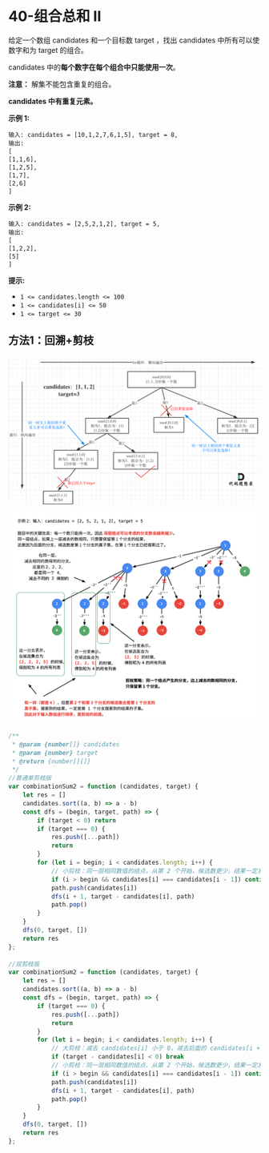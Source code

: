 # 40-组合总和 II

给定一个数组 candidates 和一个目标数 target ，找出 candidates 中所有可以使数字和为 target 的组合。

candidates 中的**每个数字在每个组合中只能使用一次**。

**注意：** 解集不能包含重复的组合。 

**candidates 中有重复元素。**

**示例 1:**

```
输入: candidates = [10,1,2,7,6,1,5], target = 8,
输出:
[
[1,1,6],
[1,2,5],
[1,7],
[2,6]
]
```

**示例 2:**

```
输入: candidates = [2,5,2,1,2], target = 5,
输出:
[
[1,2,2],
[5]
]
```

**提示:**

- `1 <= candidates.length <= 100`
- `1 <= candidates[i] <= 50`
- `1 <= target <= 30`



## 方法1：回溯+剪枝

![](img/回溯1.png)

![](img/回溯2.png)

```js
/**
 * @param {number[]} candidates
 * @param {number} target
 * @return {number[][]}
 */
//普通单剪枝版
var combinationSum2 = function (candidates, target) {
    let res = []
    candidates.sort((a, b) => a - b)
    const dfs = (begin, target, path) => {
        if (target < 0) return
        if (target === 0) {
            res.push([...path])
            return
        }
        for (let i = begin; i < candidates.length; i++) {
            // 小剪枝：同一层相同数值的结点，从第 2 个开始，候选数更少，结果一定发生重复，因此跳过，用 continue
            if (i > begin && candidates[i] === candidates[i - 1]) continue
            path.push(candidates[i])
            dfs(i + 1, target - candidates[i], path)
            path.pop()
        }
    }
    dfs(0, target, [])
    return res
};

//双剪枝版
var combinationSum2 = function (candidates, target) {
    let res = []
    candidates.sort((a, b) => a - b)
    const dfs = (begin, target, path) => {
        if (target === 0) {
            res.push([...path])
            return
        }
        for (let i = begin; i < candidates.length; i++) {
            // 大剪枝：减去 candidates[i] 小于 0，减去后面的 candidates[i + 1]、candidates[i + 2] 肯定也小于 0，因此用 break
            if (target - candidates[i] < 0) break
            // 小剪枝：同一层相同数值的结点，从第 2 个开始，候选数更少，结果一定发生重复，因此跳过，用 continue
            if (i > begin && candidates[i] === candidates[i - 1]) continue
            path.push(candidates[i])
            dfs(i + 1, target - candidates[i], path)
            path.pop()
        }
    }
    dfs(0, target, [])
    return res
};
```


